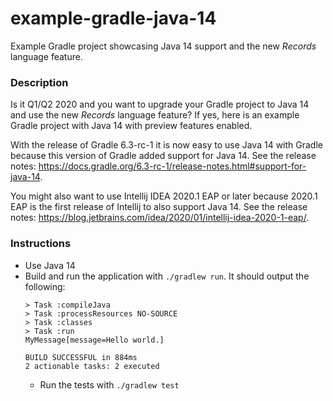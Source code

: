 # example-gradle-java-14

Example Gradle project showcasing Java 14 support and the new _Records_ language feature.

### Description

Is it Q1/Q2 2020 and you want to upgrade your Gradle project to Java 14 and use the new _Records_ language feature? If 
yes, here is an example Gradle project with Java 14 with preview features enabled.

With the release of Gradle 6.3-rc-1 it is now easy to use Java 14 with Gradle because this version of Gradle added 
support for Java 14. See the release notes: <https://docs.gradle.org/6.3-rc-1/release-notes.html#support-for-java-14>.

You might also want to use Intellij IDEA 2020.1 EAP or later because 2020.1 EAP is the first release of Intellij to also
support Java 14. See the release notes: <https://blog.jetbrains.com/idea/2020/01/intellij-idea-2020-1-eap/>.

### Instructions

* Use Java 14
* Build and run the application with `./gradlew run`. It should output the following:
    ```
    > Task :compileJava
    > Task :processResources NO-SOURCE
    > Task :classes
    > Task :run
    MyMessage[message=Hello world.]
    
    BUILD SUCCESSFUL in 884ms
    2 actionable tasks: 2 executed
    ```
  * Run the tests with `./gradlew test`